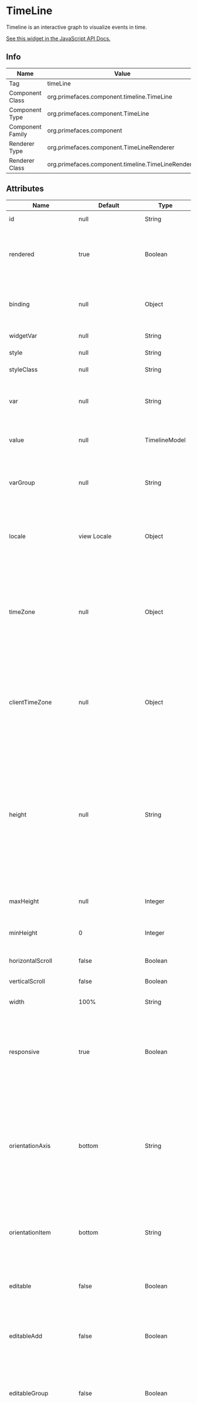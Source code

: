 # TimeLine

Timeline is an interactive graph to visualize events in time.

[See this widget in the JavaScript API Docs.](../jsdocs/classes/src_PrimeFaces.PrimeFaces.widget.Timeline-1.html)

## Info

| Name | Value |
| --- | --- |
| Tag | timeLine
| Component Class | org.primefaces.component.timeline.TimeLine
| Component Type | org.primefaces.component.TimeLine
| Component Family | org.primefaces.component |
| Renderer Type | org.primefaces.component.TimeLineRenderer
| Renderer Class | org.primefaces.component.timeline.TimeLineRenderer

## Attributes

| Name | Default | Type | Description |
| --- | --- | --- | --- |
id | null | String | Unique identifier of the component
rendered | true | Boolean | Boolean value to specify the rendering of the component, when set to false component will not be rendered.
binding | null | Object | An el expression that maps to a server side UIComponent instance in a backing bean
widgetVar | null | String | Name of the client side widget.
style | null | String | Inline style of the component.
styleClass | null | String | Style class of the component.
var | null | String | Name of the request-scoped variable for underlaying object in the TimelineEvent for each iteration.
value | null | TimelineModel | An instance of TimelineModel representing the backing model.
varGroup | null | String | Name of the request-scoped variable for underlaying object in the TimelineGroup for each iteration.
locale | view Locale | Object | User locale for i18n localization messages. The attribute can be either a String or java.util.Locale object.
timeZone | null | Object | Target time zone to convert start / end dates of TimelineEvent's in server side. The attribute can be either a String or TimeZone object or null. If null, timeZone defaults to the server's time zone the application is running in.
clientTimeZone | null | Object | Time zone the user would like to see dates in UI. The attribute can be either a String or TimeZone object or null. If null, clientTimeZone defaults to browser's time zone.
height | null | String | The height of the timeline in pixels or as a percentage. When height is undefined or null, the height of the timeline is automatically adjusted to fit the contents. It is possible to set a maximum height using option maxHeight to prevent the timeline from getting too high in case of automatically calculated height.
maxHeight | null | Integer | Specifies the maximum height for the Timeline in pixels.
minHeight | 0 | Integer | Specifies a minimum height for the Timeline in pixels.
horizontalScroll | false | Boolean | Specifies the horizontal scrollable.
verticalScroll | false | Boolean | Specifies the vertical scrollable.
width | 100% | String | The width of the timeline in pixels or as a percentage.
responsive | true | Boolean | Check if the timeline container is resized, and if so, resize the timeline. Useful when the webpage (browser window) or a layout pane / unit containing the timeline component is resized.
orientationAxis | bottom | String | Orientation of the timeline axis: 'top', 'bottom' (default), 'both', or 'none'. If orientation is 'bottom', the time axis is drawn at the bottom. When 'top', the axis is drawn on top. When 'both', two axes are drawn, both on top and at the bottom. In case of 'none', no axis is drawn at all.
orientationItem | bottom | String | Orientation of the timeline items: 'top' or 'bottom' (default). Determines whether items are aligned to the top or bottom of the Timeline.
editable | false | Boolean | If true, the items in the timeline can be manipulated. Only applicable when option selectable is true.
editableAdd | false | Boolean | If true, new items can be created by double tapping an empty space in the Timeline. Takes precedence over editable.
editableGroup | false | Boolean | If true, items can be dragged from one group to another. Only applicable when the Timeline has groups. Takes precedence over editable.
editableRemove | false | Boolean | If true, items can be deleted by first selecting them, and then clicking the delete button on the top right of the item. Takes precedence over editable.
editableOverrideItems | false | Boolean | If true, TimelineEvent specific editables properties are overridden by timeline settings.
selectable | true | Boolean | If true, events on the timeline are selectable. Selectable events can fire AJAX "select" events.
zoomable | true | Boolean | If true, the timeline is zoomable. When the timeline is zoomed, AJAX "rangechange" events are fired.
moveable | true | Boolean | If true, the timeline is movable. When the timeline is moved, AJAX "rangechange" events are fired.
start | null | LocalDateTime  | The initial start date for the axis of the timeline. If not provided, the earliest date present in the events is taken as start date.
end | null | LocalDateTime  | The initial end date for the axis of the timeline. If not provided, the latest date present in the events is taken as end date.
min | null | LocalDateTime  | Set a minimum Date for the visible range. It will not be possible to move beyond this minimum.
max | null | LocalDateTime  | Set a maximum Date for the visible range. It will not be possible to move beyond this maximum.
zoomKey | null | String | Specifies whether the Timeline is only zoomed when an additional key is down. Available values are '' (does not apply), 'altKey', 'ctrlKey', 'shiftKey' or 'metaKey'. Only applicable when option moveable is set true.
zoomMin | 10L | Long | Set a minimum zoom interval for the visible range in milliseconds. It will not be possible to zoom in further than this minimum.
zoomMax | 315360000000000L | Long | Set a maximum zoom interval for the visible range in milliseconds. It will not be possible to zoom out further than this maximum. Default value equals 315360000000000 ms (about 10000 years).
preloadFactor | 0.0f | Float | Preload factor is a positive float value or 0 which can be used for lazy loading of events. When the lazy loading feature is active, the calculated time range for preloading will be multiplicated by the preload factor. The result of this multiplication specifies the additional time range which will be considered for the preloading during moving / zooming too. For example, if the calculated time range for preloading is 5 days and the preload factor is 0.2, the result is 5 * 0.2 = 1 day. That means, 1 day backwards and / or 1 day onwards will be added to the original calculated time range. The event's area to be preloaded is wider then. This helps to avoid frequently, time-consuming fetching of events. Default value is 0.
eventMargin | 10 | Integer | The minimal margin in pixels between events.
eventMarginAxis | 10 | Integer | The minimal margin in pixels between events and the horizontal axis.
eventHorizontalMargin | 10 | Integer | The minimal horizontal margin in pixels between items. Takes precedence over eventMargin property.
eventVerticalMargin | 10 | Integer | The minimal vertical margin in pixels between items. Takes precedence over eventMargin property.
eventStyle | null | String | Specifies the default type for the timeline items. Choose from 'box', 'point' and 'range'. If undefined, the Timeline will auto detect the type from the items data: if a start and end date is available, a 'range' will be created, and else, a 'box' is created.
groupsOrder | true | Boolean | Allows to customize the way groups are ordered. When true (default), groups will be ordered by content alphabetically (when the list of groups is missing) or by native ordering of TimelineGroup object in the list of groups (when the list of groups is available). When false, groups will not be ordered at all.
groupStyle | null | String | A css text string to apply custom styling for an individual group label, for example "color: red; background-color: pink;".
snap | function | String | When moving items on the Timeline, they will be snapped to nice dates like full hours or days, depending on the current scale. The snap function can be replaced with a custom javascript function, or can be set to null to disable snapping. The signature of the snap function is:<br><br> ````function snap(date: Date, scale: string, step: number) : Date or number````<br><br>The parameter scale can be can be 'millisecond', 'second', 'minute', 'hour', 'weekday, 'week', 'day, 'month, or 'year'. The parameter step is a number like 1, 2, 4, 5.
stackEvents | true | Boolean | If true, the start and end of an event will be snapped nice integer values when moving or resizing the event.
showCurrentTime | true | Boolean | If true, the timeline shows a red, vertical line displaying the current time.
showMajorLabels | true | Boolean | By default, the timeline shows both minor and major date labels on the horizontal axis. For example the minor labels show minutes and the major labels show hours. When "showMajorLabels" is false, no major labels are shown.
showMinorLabels | true | Boolean | By default, the timeline shows both minor and major date labels on the horizontal axis. For example the minor labels show minutes and the major labels show hours. When "showMinorLabels" is false, no minor labels are shown. When both "showMajorLabels" and "showMinorLabels" are false, no horizontal axis will be visible.
showNested | true | Boolean | By default, the timeline shows nested groups without collapsed. When "showNested" is false, all nested groups shown as collapsed. If "showNested" is set different in TimelineGroup model, it will override this.
~timeChangeable~ | true | Boolean | (Deprecated, use editableTime property instead.) If false, items can not be moved or dragged horizontally (neither start time nor end time is changable). This is useful when items should be editable but can only be changed regarding group or content (typical use case: scheduling events).
clickToUse | false | Boolean | When a Timeline is configured to be clickToUse, it will react to mouse and touch events only when active. When active, a blue shadow border is displayed around the Timeline. The Timeline is set active by clicking on it, and is changed to inactive again by clicking outside the Timeline or by pressing the ESC key.
showTooltips | true | Boolean | If true, items with titles will display a tooltip. If false, item tooltips are prevented from showing.
tooltipFollowMouse | false | Boolean | If true, tooltips will follow the mouse as they move around in the item.
tooltipOverflowMethod | flip | String | Set how the tooltip should act if it is about to overflow out of the timeline. Choose from 'cap', 'flip' and 'none'. If it is set to 'cap', the tooltip will just cap its position to inside to timeline. If set to 'flip', the position of the tooltip will flip around the cursor so that a corner is at the cursor, and the rest of it is visible. If set to 'none', the tooltip will be positioned independently of the timeline, so parts of the tooltip could possibly be hidden or stick ouf of the timeline, depending how CSS overflow is defined for the timeline (by default it's hidden).
tooltipDelay | 500 | Integer | Set a value (in ms) that the tooltip is delayed before showing. Default is 500.
dropHoverStyleClass | null | String | Style class to apply when an acceptable draggable is dragged over.
dropActiveStyleClass | null | String | Style class to apply when an acceptable draggable is being dragged over.
dropAccept | null | String | Selector to define the accepted draggables.
dropScope | null | String | Scope key to match draggables and droppables.
dir | ltr | String | Defines direction of timeline. Valid values are "ltr" (default) and "rtl".
extender | null | String | Name of javascript function to extend the options of the underlying timeline javascript component.

## Getting started with the TimeLine
TimeLine requires a value of org.primefaces.model.timeline.TimelineModel type. An event should
be an instance of org.primefaces.model.timeline.TimelineEvent and included in model via add
method.

```xhtml
<p:timeline id="timeline" value="#{basicTimelineView.model}" height="250px" />
```
```java
public class BasicTimelineView implements Serializable {
    private TimelineModel model;

    @PostConstruct
    protected void initialize() {
        model = new TimelineModel();
        model.add(TimelineEvent.<String>builder().data("PrimeUI 1.1").startDate(LocalDate.of(2014, 6, 12)).build());
        model.add(TimelineEvent.<String>builder().data("PrimeFaces 5.1.3").startDate(LocalDate.of(2014, 10, 11)).build());
    }
}
```
## Custom Menu
A custom menu can be defined using menu facet.

```xhtml
<p:timeline id="timeline" value="#{basicTimelineView.model}" widgetVar="timeline">
    <f:facet name="menu">
        <p:commandButton type="button" icon="fa fa-arrow-left" onclick="PF('timeline').move(-0.2);" />
        <p:commandButton type="button" icon="fa fa-arrow-right" onclick="PF('timeline').move(0.2);" />
        <p:commandButton type="button" icon="fa fa-search-plus" onclick="PF('timeline').zoom(0.2);" />
        <p:commandButton type="button" icon="fa fa-search-minus" onclick="PF('timeline').zoom(-0.2);" />
    </f:facet>
</p:timeline>
```
## Loading Screen
A loading screen can be defined using loading facet.

```xhtml
<p:timeline id="timeline" value="#{basicTimelineView.model}">
    <f:facet name="loading">
        LOADING<br />
        <p:graphicImage name="/demo/images/ajaxloadingbar.gif" />
    </f:facet>
</p:timeline>
```
## Tooltip
If you define title property in _TimelineEvent_ and/or _TimelineGroup_ java objects, then a tooltip is displayed when holding the mouse on the item and/or
group respectively. Title property can be plain text or HTML in case of TimelineEvent and only plain text in case of TimelineGroup.

A facet called "eventTitle" can be defined in <p:timeline> to provide custom content for event's title.
```xhtml
<p:timeline id="timeline" value="#{basicTimelineView.model}" var="data">
    <f:facet name="eventTitle">
        <h:panelGrid columns="2">
            <strong>My property:</strong>
            <h:outputText value="#{data.myproperty}" />
            <strong>Another property:</strong>
            <h:outputText value="#{data.anotherProperty}" />
        </h:panelGrid>
    </f:facet>
</p:timeline>
```
## Extender
Extender property is a javascript function that allows access to the underlying timeline api.

```xhtml
<p:timeline id="timeline" value="#{basicTimelineView.model}" extender="timelineExtender" />

<h:outputScript>
    function timelineExtender() {
       //copy the config options into a variable
       var options = $.extend(true, {}, this.cfg.opts);

       options = {
          //hide weekends and non labor hours
          hiddenDates: [
                {start: '2014-08-09 00:00:00', end: '2014-08-11 00:00:00', repeat:'weekly'},
                {start: '2014-08-09 00:00:00', end: '2014-08-09 06:00:00', repeat:'daily'},
                {start: '2014-08-09 18:00:00', end: '2014-08-10 00:00:00', repeat:'daily'}
          ]
       };

       //merge all options into the main timeline options
       $.extend(true, this.cfg.opts, options);
    };
</h:outputScript>
```
## Localization
By default locale information is retrieved from the view’s locale and can be overridden by the _locale_
attribute which can take a locale key as a | String | or a java.util.Locale instance. Default
language of labels are English and you need to add the necessary translations to your page manually
as PrimeFaces does not include language translations. Localization of Timeline component depends largely on
the localization of javascript library moment.js. To enable localization, your moment.js must be loaded with locales <strong>before</strong>
timeline javascript gets loaded. Following is an example of Spanish localization.

```xhtml
<!DOCTYPE html>
<html xmlns="http://www.w3c.org/1999/xhtml"
        xmlns:h="http://xmlns.jcp.org/jsf/html"
        xmlns:f="http://xmlns.jcp.org/jsf/core"
        xmlns:p="http://primefaces.org/ui">
    <h:head>
        <f:facet name="first">
            <h:outputScript name="path/to/your/moment.js" />
            <h:outputScript name="path/to/your/moment/locale/es.js" />
        </f:facet>
    </h:head>
    <h:body>
        <p:timeline id="timeline" value="#{basicTimelineView.model}" locale="es" />
    </h:body>
</html>
```
## Examples
For examples on editing, grouping, styling, ranges, linked timelines and lazy loading please visit:

https://www.primefaces.org/showcase/ui/data/timeline/basic.xhtml

## Ajax Behavior Events

| Event | Listener Parameter | Fired |
| --- | --- | --- |
add | org.primefaces.event.timeline.TimelineAddEvent | On event add.
change | org.primefaces.event.timeline.TimelineModificationEvent | On event change. (Attention: This event creates unnecessary requests. It´s suggested to listen to changed-event.)
changed | org.primefaces.event.timeline.TimelineModificationEvent | On event change complete.
edit | org.primefaces.event.timeline.TimelineModificationEvent | On event edit.
delete | org.primefaces.event.timeline.TimelineModificationEvent | On event delete.
select | org.primefaces.event.timeline.TimelineSelectEvent | On event select.
rangechange | org.primefaces.event.timeline.TimelineRangeEvent | On range change. (Attention: This event creates unnecessary requests. It´s suggested to listen to rangechanged-event.) 
rangechanged | org.primefaces.event.timeline.TimelineRangeEvent | On range change complete.
lazyload | org.primefaces.event.timeline.TimelineLazyLoadEvent | On lazy load.
drop | org.primefaces.event.timeline.TimelineDragDropEvent | On drop from outside.

## Client Side API
Widget: _PrimeFaces.widget.Timeline_

| Method | Params | Return Type | Description |
| --- | --- | --- | --- |
| move(moveFactor, options, callback) | __moveFactor:__ a Number that determines the moving amount. A positive value will move right, a negative value will move left.<br><br> __animation:__ (optional) boolean or {duration: number, easingFunction: string}. If true (default) or an Object, the range is animated smoothly to the new window. An object can be provided to specify duration and easing function. Default duration is 500 ms, and default easing function is 'easeInOutQuad'. Available easing functions: "linear", "easeInQuad", "easeOutQuad", "easeInOutQuad", "easeInCubic", "easeOutCubic", "easeInOutCubic", "easeInQuart", "easeOutQuart", "easeInOutQuart", "easeInQuint", "easeOutQuint", "easeInOutQuint". <br><br> __callback:__ (optional) A callback function that executes after move Timeline. | void | Moves the timeline the given movefactor to the left or right.
| zoom(zoomFactor, options, callback) | __zoomFactor:__ a number between -1 and +1. If positive zoom in, and if negative zoom out. <br><br> __animation:__ (optional) boolean or {duration: number, easingFunction: string}. If true (default) or an Object, the range is animated smoothly to the new window. An object can be provided to specify duration and easing function. Default duration is 500 ms, and default easing function is 'easeInOutQuad'. Available easing functions: "linear", "easeInQuad", "easeOutQuad", "easeInOutQuad", "easeInCubic", "easeOutCubic", "easeInOutCubic", "easeInQuart", "easeOutQuart", "easeInOutQuart", "easeInQuint", "easeOutQuint", "easeInOutQuint". <br><br> __callback:__ (optional) A callback function that executes after Timeline gets zoomed in or out. | void | Zooms the timeline the given zoomfactor in or out.
| cancelAdd() | - | void | Cancel the event of adding a Timeline item. It must be called inside the _onstart_ property of Ajax Behavior _add_ event.
| cancelChange() | - | void | Cancel the event of change a Timeline item. It must be called inside the _onstart_ property of Ajax Behavior _changed_ event.
| cancelDelete() | - | void | Cancel the event of delete a Timeline item. It must be called inside the _onstart_ property of Ajax Behavior _delete_ event.

